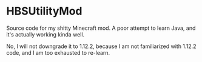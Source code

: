 # HBSUtilityMod
Source code for my shitty Minecraft mod. A poor attempt to learn Java, and it's actually working kinda well.

No, I will not downgrade it to 1.12.2, because I am not familiarized with 1.12.2 code, and I am too exhausted to re-learn.
